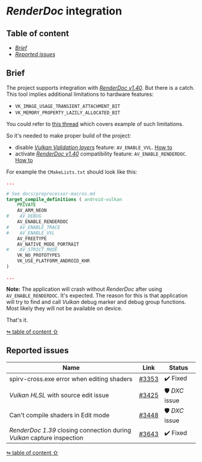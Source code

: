 # _RenderDoc_ integration

## <a id="table-of-content">Table of content</a>

- [_Brief_](#brief)
- [_Reported issues_](#issues)

## <a id="brief">Brief</a>

The project supports integration with [_RenderDoc v1.40_](https://renderdoc.org/). But there is a catch. This tool implies additional limitations to hardware features:

- `VK_IMAGE_USAGE_TRANSIENT_ATTACHMENT_BIT`
- `VK_MEMORY_PROPERTY_LAZILY_ALLOCATED_BIT`

You could refer to [this thread](https://github.com/baldurk/renderdoc/issues/2681) which covers example of such limitations.

So it's needed to make proper build of the project:

- disable [_Vulkan Validation layers_](https://github.com/KhronosGroup/Vulkan-ValidationLayers) feature: `AV_ENABLE_VVL`. [How to](preprocessor-macros.md#macro-av-enable-vvl)
- activate [_RenderDoc v1.40_](https://renderdoc.org/) compatibility feature: `AV_ENABLE_RENDERDOC`. [How to](preprocessor-macros.md#macro-av-enable-renderdoc)

For example the `CMakeLists.txt` should look like this:

```cmake
...

# See docs/preprocessor-macros.md
target_compile_definitions ( android-vulkan
    PRIVATE
    AV_ARM_NEON
#    AV_DEBUG
    AV_ENABLE_RENDERDOC
#    AV_ENABLE_TRACE
#    AV_ENABLE_VVL
    AV_FREETYPE
    AV_NATIVE_MODE_PORTRAIT
#    AV_STRICT_MODE
    VK_NO_PROTOTYPES
    VK_USE_PLATFORM_ANDROID_KHR
)

...
```

**Note:** The application will crash without _RenderDoc_ after using `AV_ENABLE_RENDERDOC`. It's expected. The reason for this is that application will try to find and call _Vulkan_ debug marker and debug group functions. Most likely they will not be available on device.

That's it.

[↬ table of content ⇧](#table-of-content)

## <a id="issues">Reported issues</a>

Name | Link | Status
--- | --- | ---
spirv-cross.exe error when editing shaders | [#3353](https://github.com/baldurk/renderdoc/issues/3353) | ✔️ Fixed
_Vulkan HLSL_ with source edit issue | [#3425](https://github.com/baldurk/renderdoc/issues/3425) | 🛡️ _DXC_ issue
Can't compile shaders in Edit mode | [#3448](https://github.com/baldurk/renderdoc/issues/3448) | 🛡️ _DXC_ issue
_RenderDoc 1.39_ closing connection during _Vulkan_ capture inspection | [#3643](https://github.com/baldurk/renderdoc/issues/3643) | ✔️ Fixed

[↬ table of content ⇧](#table-of-content)
